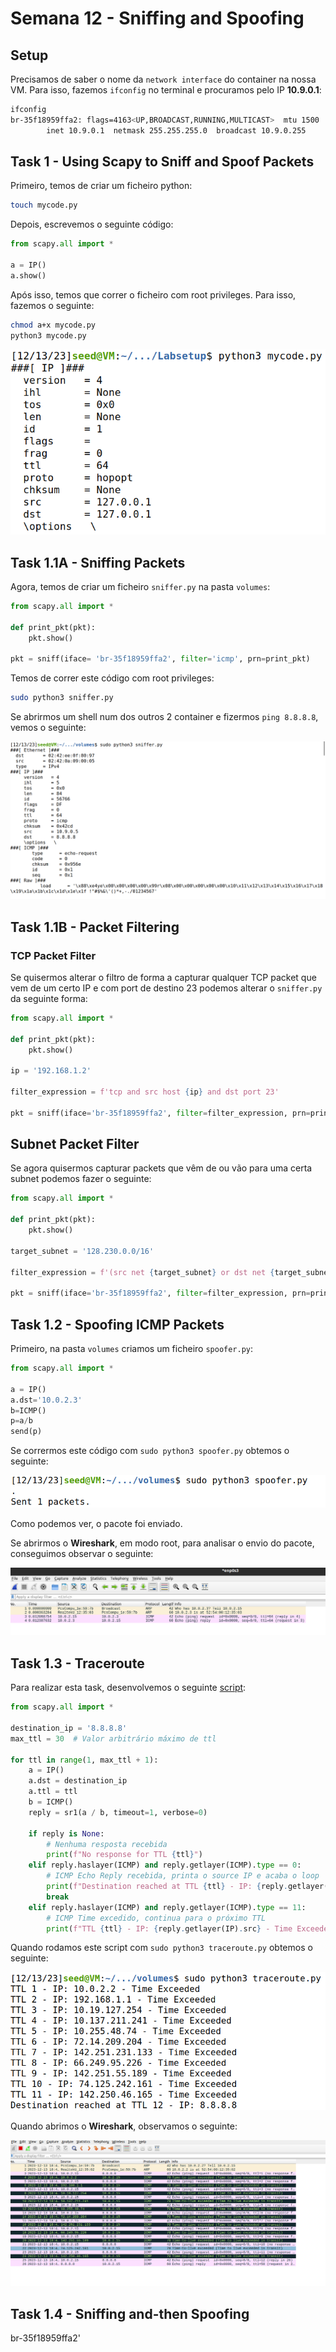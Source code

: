 # Semana 12 - Sniffing and Spoofing

## Setup 

Precisamos de saber o nome da `network interface` do container na nossa VM. Para isso, fazemos `ifconfig` no terminal e procuramos pelo IP **10.9.0.1**:

```sh
ifconfig
br-35f18959ffa2: flags=4163<UP,BROADCAST,RUNNING,MULTICAST>  mtu 1500
        inet 10.9.0.1  netmask 255.255.255.0  broadcast 10.9.0.255
```

## Task 1 - Using Scapy to Sniff and Spoof Packets

Primeiro, temos de criar um ficheiro python:

```sh
touch mycode.py
```

Depois, escrevemos o seguinte código:

```py
from scapy.all import * 

a = IP()
a.show()
```

Após isso, temos que correr o ficheiro com root privileges. Para isso, fazemos o seguinte:

```sh
chmod a+x mycode.py
python3 mycode.py
```

![image](images/task1IP.png)

## Task 1.1A - Sniffing Packets

Agora, temos de criar um ficheiro `sniffer.py` na pasta `volumes`:

```py
from scapy.all import *

def print_pkt(pkt):
	pkt.show()

pkt = sniff(iface= 'br-35f18959ffa2', filter='icmp', prn=print_pkt)
```

Temos de correr este código com root privileges:

```sh
sudo python3 sniffer.py
```

Se abrirmos um shell num dos outros 2 container e fizermos `ping 8.8.8.8`, vemos o seguinte:

![image](images/packetsniffing1.png)

## Task 1.1B - Packet Filtering

### TCP Packet Filter

Se quisermos alterar o filtro de forma a capturar qualquer TCP packet que vem de um certo IP e com port de destino 23 podemos alterar o `sniffer.py` da seguinte forma:

```py
from scapy.all import *

def print_pkt(pkt):
    pkt.show()

ip = '192.168.1.2'

filter_expression = f'tcp and src host {ip} and dst port 23'

pkt = sniff(iface='br-35f18959ffa2', filter=filter_expression, prn=print_pkt)

```

## Subnet Packet Filter

Se agora quisermos capturar packets que vêm de ou vão para uma certa subnet podemos fazer o seguinte:

```py
from scapy.all import *

def print_pkt(pkt):
    pkt.show()

target_subnet = '128.230.0.0/16'

filter_expression = f'(src net {target_subnet} or dst net {target_subnet})'

pkt = sniff(iface='br-35f18959ffa2', filter=filter_expression, prn=print_pkt)
```

## Task 1.2 - Spoofing ICMP Packets

Primeiro, na pasta `volumes` criamos um ficheiro `spoofer.py`:

```py
from scapy.all import *

a = IP()
a.dst='10.0.2.3'
b=ICMP()
p=a/b
send(p)
```

Se corrermos este código com `sudo python3 spoofer.py` obtemos o seguinte:

![image](images/spoofer1.png)

Como podemos ver, o pacote foi enviado.

Se abrirmos o **Wireshark**, em modo root, para analisar o envio do pacote, conseguimos observar o seguinte:

![image](images/wiresharkspoof.png)

## Task 1.3 - Traceroute

Para realizar esta task, desenvolvemos o seguinte [script](traceroute.py):

```py
from scapy.all import *

destination_ip = '8.8.8.8'
max_ttl = 30  # Valor arbitrário máximo de ttl

for ttl in range(1, max_ttl + 1):
    a = IP()
    a.dst = destination_ip
    a.ttl = ttl
    b = ICMP()
    reply = sr1(a / b, timeout=1, verbose=0)

    if reply is None:
        # Nenhuma resposta recebida
        print(f"No response for TTL {ttl}")
    elif reply.haslayer(ICMP) and reply.getlayer(ICMP).type == 0:
        # ICMP Echo Reply recebida, printa o source IP e acaba o loop
        print(f"Destination reached at TTL {ttl} - IP: {reply.getlayer(IP).src}")
        break
    elif reply.haslayer(ICMP) and reply.getlayer(ICMP).type == 11:
        # ICMP Time excedido, continua para o próximo TTL
        print(f"TTL {ttl} - IP: {reply.getlayer(IP).src} - Time Exceeded")
```

Quando rodamos este script com `sudo python3 traceroute.py` obtemos o seguinte:

![image](images/traceroute.png)

Quando abrimos o **Wireshark**, observamos o seguinte:

![image](images/tracewireshark.png)

## Task 1.4 - Sniffing and-then Spoofing

br-35f18959ffa2'